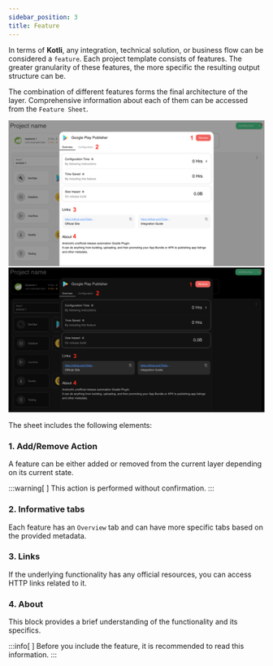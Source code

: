 ```yaml
---
sidebar_position: 3
title: Feature
---
```


In terms of **Kotli**, any integration, technical solution, or business flow can be considered a `feature`.
Each project template consists of features. The greater granularity of these features, the more specific the resulting output structure can be.

The combination of different features forms the final architecture of the layer.
Comprehensive information about each of them can be accessed from the `Feature Sheet`.

![Feature Sheet](img/feature_light.png#gh-light-mode-only)![Feature Sheet](img/feature_dark.png#gh-dark-mode-only)

The sheet includes the following elements:

### 1. Add/Remove Action

A feature can be either added or removed from the current layer depending on its current state.

:::warning[&nbsp;]
This action is performed without confirmation.
:::

### 2. Informative tabs

Each feature has an `Overview` tab and can have more specific tabs based on the provided metadata.

### 3. Links

If the underlying functionality has any official resources, you can access HTTP links related to it.

### 4. About

This block provides a brief understanding of the functionality and its specifics. 

:::info[&nbsp;]
Before you include the feature, it is recommended to read this information.
:::
